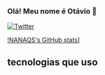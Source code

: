 ### Olá! Meu nome é Otávio 👋

[![Twitter](https://img.shields.io/badge/Twitter-1DA1F2?style=for-the-badge&logo=twitter&logoColor=white)](https://twitter.com/Nomad777_?t=WMlbQP2XEkkMhZqv9nFF4A&s=09)

[!NANAQS's GitHub stats](https://github-readme-stats.vercel.app/api?username=NANAQS&show_icons=true&theme=dracula)]

## tecnologias que uso

<div style="display: inline_block"><br/>
  <img align="center" alt="" src="" />
</div>
